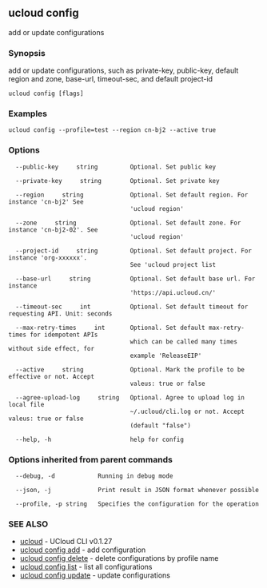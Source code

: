 

## ucloud config

add or update configurations

### Synopsis

add or update configurations, such as private-key, public-key, default region and zone, base-url, timeout-sec, and default project-id

```
ucloud config [flags]
```

### Examples

```
ucloud config --profile=test --region cn-bj2 --active true
```

### Options

```
  --public-key     string         Optional. Set public key 

  --private-key     string        Optional. Set private key 

  --region     string             Optional. Set default region. For instance 'cn-bj2' See
                                  'ucloud region' 

  --zone     string               Optional. Set default zone. For instance 'cn-bj2-02'. See
                                  'ucloud region' 

  --project-id     string         Optional. Set default project. For instance 'org-xxxxxx'.
                                  See 'ucloud project list 

  --base-url     string           Optional. Set default base url. For instance
                                  'https://api.ucloud.cn/' 

  --timeout-sec     int           Optional. Set default timeout for requesting API. Unit: seconds 

  --max-retry-times     int       Optional. Set default max-retry-times for idempotent APIs
                                  which can be called many times without side effect, for
                                  example 'ReleaseEIP' 

  --active     string             Optional. Mark the profile to be effective or not. Accept
                                  valeus: true or false 

  --agree-upload-log     string   Optional. Agree to upload log in local file
                                  ~/.ucloud/cli.log or not. Accept valeus: true or false
                                  (default "false") 

  --help, -h                      help for config 

```

### Options inherited from parent commands

```
  --debug, -d            Running in debug mode 

  --json, -j             Print result in JSON format whenever possible 

  --profile, -p string   Specifies the configuration for the operation 

```

### SEE ALSO

* [ucloud](developer/cli/cmd/ucloud)	 - UCloud CLI v0.1.27
* [ucloud config add](developer/cli/cmd/ucloud/config/add)	 - add configuration
* [ucloud config delete](developer/cli/cmd/ucloud/config/delete)	 - delete configurations by profile name
* [ucloud config list](developer/cli/cmd/ucloud/config/list)	 - list all configurations
* [ucloud config update](developer/cli/cmd/ucloud/config/update)	 - update configurations

